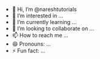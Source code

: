 - 👋 Hi, I’m @nareshtutorials
- 👀 I’m interested in ...
- 🌱 I’m currently learning ...
- 💞️ I’m looking to collaborate on ...
- 📫 How to reach me ...
- 😄 Pronouns: ...
- ⚡ Fun fact: ...

<!---
nareshtutorials/nareshtutorials is a ✨ special ✨ repository because its `README.md` (this file) appears on your GitHub profile.
You can click the Preview link to take a look at your changes.
--->
